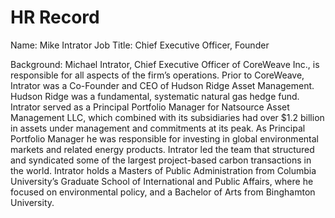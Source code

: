 # HR Record

Name: Mike Intrator
Job Title: Chief Executive Officer, Founder

Background:
Michael Intrator, Chief Executive Officer of CoreWeave Inc., is responsible for all aspects of the firm’s operations. Prior to CoreWeave, Intrator was a Co-Founder and CEO of Hudson Ridge Asset Management. Hudson Ridge was a fundamental, systematic natural gas hedge fund. Intrator served as a Principal Portfolio Manager for Natsource Asset Management LLC, which combined with its subsidiaries had over $1.2 billion in assets under management and commitments at its peak. As Principal Portfolio Manager he was responsible for investing in global environmental markets and related energy products. Intrator led the team that structured and syndicated some of the largest project-based carbon transactions in the world. Intrator holds a Masters of Public Administration from Columbia University’s Graduate School of International and Public Affairs, where he focused on environmental policy, and a Bachelor of Arts from Binghamton University.